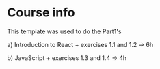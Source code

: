 # Course info

This template was used to do the Part1's 

a) Introduction to React + exercises 1.1 and 1.2 => 6h

b) JavaScript + exercises 1.3 and 1.4 => 4h
